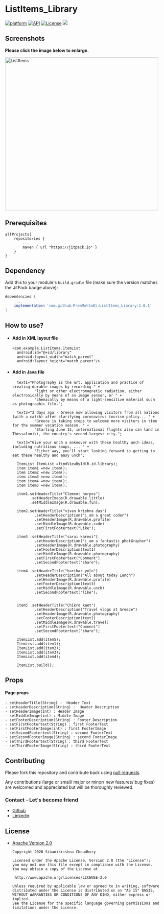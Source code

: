 # ListItems_Library

[![platform](https://img.shields.io/badge/platform-android-green)](https://www.android.com)
[![API](https://img.shields.io/badge/API-19%2B-brightgreen.svg?style=plastic)](https://android-arsenal.com/api?level=19)
[![License](https://img.shields.io/badge/license-Apache%202-4EB1BA.svg?style=flat-square)](https://www.apache.org/licenses/LICENSE-2.0.html)
[![](https://jitpack.io/v/SibaniKrishnaChoudhury-255/ListItems_Library.svg)](https://jitpack.io/#SibaniKrishnaChoudhury-255/ListItems_Library)


## Screenshots

**Please click the image below to enlarge.**


<a href="https://user-images.githubusercontent.com/66129155/83505273-2bf17f80-a4e3-11ea-88f4-aba51237fa75.gif">
<img src="https://user-images.githubusercontent.com/66129155/83505273-2bf17f80-a4e3-11ea-88f4-aba51237fa75.gif" title="ListItems" height=500/></a>



## Prerequisites

```
allProjects{
	repositories {
		...
		maven { url "https://jitpack.io" }
	}
}
```

## Dependency

Add this to your module's `build.gradle` file (make sure the version matches the JitPack badge above):

```gradle
dependencies {
	... 
	implementation 'com.github.PremMehta01:ListItems_Library:1.0.1'
}
```

## How to use?

- #### Add in XML layout file

      <com.example.ListItems.ItemList
        android:id="@+id/library"
        android:layout_width="match_parent"
        android:layout_height="match_parent"/>

		
- #### Add in Java file

    
        text1="Photography is the art, application and practice of creating durable images by recording " +
                "light or other electromagnetic radiation, either electronically by means of an image sensor, or " +
                "chemically by means of a light-sensitive material such as photographic film.";
                
        text2="2 days ago - Greece now allowing visitors from all nations (with a catch) after clarifying coronavirus tourism policy... " +
                "Greece is taking steps to welcome more visitors in time for the summer vacation season. " +
                "Starting June 15, international flights also can land in Thessaloniki, the country's second-largest city.";
                
        text3="Give your unch a makeover with these healthy unch ideas, including nutritious soups, ... " +
                "Either way, you'll start looking forward to getting to eat these healthy and easy unch";

        ItemList ItemList =findViewById(R.id.library);
        item item1 =new item();
        item item2 =new item();
        item item3 =new item();
        item item4 =new item();
        item item5 =new item();

        item1.setHeaderTitle("Clement horpos")
              .setHeaderImage(R.drawable.little)
              .setMiddleImage(R.drawable.fun);

        item2.setHeaderTitle("vivan krishna das")
                .setHeaderDescription("i am a great coder")
                .setHeaderImage(R.drawable.profile)
                .setMiddleImage(R.drawable.code)
                .setFirstFootertext("Like");

        item3 .setHeaderTitle("sarui kareoi")
                .setHeaderDescription("i am a fantastic photGrapher")
                .setHeaderImage(R.drawable.photography)
                .setFooterDescription(text1)
                .setMiddleImage(R.drawable.photography)
                .setFirstFootertext("Comment")
                .setSecondFootertext("share");

        item4 .setHeaderTitle("harihar yolo")
                .setHeaderDescription("All about today Lunch")
                .setHeaderImage(R.drawable.profile)
                .setFooterDescription(text3)
                .setMiddleImage(R.drawable.unch)
                .setSecondFootertext("like");


        item5 .setHeaderTitle("Chikro kaet")
                .setHeaderDescription("Travel vlogs at Greece")
                .setHeaderImage(R.drawable.photography)
                .setFooterDescription(text2)
                .setMiddleImage(R.drawable.travel)
                .setFirstFootertext("Comment")
                .setSecondFootertext("share");

        ItemList.add(item5);
        ItemList.add(item1);
        ItemList.add(item2);
        ItemList.add(item3);
        ItemList.add(item4);

        ItemList.build();

    
        
## Props

#### Page props

    - setHeaderTitle(String) :  Header Text
    - setHeaderDescription(String) :  Header Description
    - setHeaderImage(int) : Header Image
    - setMiddleImage(int) : Middle Image
    - setFooterDescription(String) : Footer Description
    - setFirstFootertext(String) : first FooterText
    - setFirstFooterImage(int) : first FooterImage
    - setSecondFootertext(String) : second FooterText
    - setSecondFooterImage(String) : second FooterImage
    - setThirdFootertext(String) : third FooterText
    - setThirdFooterImage(String) : third FooterText
    
## Contributing

Please fork this repository and contribute back using
[pull requests](https://github.com/SibaniKrishnaChoudhury-255/ListItems_Library/pulls).

Any contributions (large or small/ major or minor/ new features/ bug fixes) are welcomed and appreciated
but will be thoroughly reviewed.

### Contact - Let's become friend

- [Github](https://github.com/SibaniKrishnaChoudhury-255/)
- [Linkedin](https://www.linkedin.com/in/sibani-krishna-choudhury/)


## License

* [Apache Version 2.0](http://www.apache.org/licenses/LICENSE-2.0.html)


      Copyright 2020 Sibanikrishna Choudhury

      Licensed under the Apache License, Version 2.0 (the "License");
      you may not use this file except in compliance with the License.
      You may obtain a copy of the License at

       http://www.apache.org/licenses/LICENSE-2.0

      Unless required by applicable law or agreed to in writing, software
      distributed under the License is distributed on an "AS IS" BASIS,
      WITHOUT WARRANTIES OR CONDITIONS OF ANY KIND, either express or implied.
      See the License for the specific language governing permissions and
      limitations under the License.
